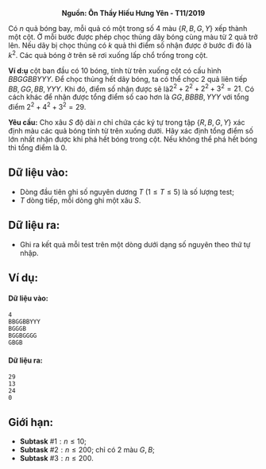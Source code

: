 **<center>Nguồn: Ôn Thầy Hiếu Hưng Yên - T11/2019</center>**

Có $n$ quả bóng bay, mỗi quả có một trong số $4$ màu $\{R,B,G,Y\}$ xếp thành một cột. Ở mỗi bước được phép chọc thủng dãy bóng cùng màu từ $2$ quả trở lên. Nếu dãy bị chọc thủng có $k$ quả thì điểm số nhận được ở bước đi đó là $k^2$. Các quả bóng ở trên sẽ rơi xuống lấp chổ trống trong cột.

**Ví d:ụ** cột ban đầu có $10$ bóng, tính từ trên xuống cột có cấu hình $BBGGBBYYY$. Để chọc thủng hết dãy bóng, ta có thể chọc $2$ quả liên tiếp $BB,GG,BB,YYY$. Khi đó, điểm số nhận được sẽ là$2^2+2^2+2^2+3^2=21$. Có cách khác để nhận được tổng điểm số cao hơn là $GG,BBBB,YYY$ với tổng điểm $2^2+4^2+3^2=29$.

**Yêu cầu:** Cho xâu $S$ độ dài $n$ chỉ chứa các ký tự trong tập $\{R,B,G,Y\}$ xác định màu các quả bóng tính từ trên xuống dưới. Hãy xác định tổng điểm số lớn nhất nhận được khi phá hết bóng trong cột. Nếu không thể phá hết bóng thì tổng điểm là $0$.

## Dữ liệu vào:
- Dòng đầu tiên ghi số nguyên dương $T\ (1≤T≤5)$ là số lượng test;
- $T$ dòng tiếp, mỗi dòng ghi một xâu $S$.

## Dữ liệu ra:
- Ghi ra kết quả mỗi test trên một dòng dưới dạng số nguyên theo thứ tự nhập.

## Ví dụ:
#### Dữ liệu vào:
```
4
BBGGBBYYY
BGGGB
BGGBGGGG
GBGB
```

#### Dữ liệu ra:
```
29
13
24
0
```

## Giới hạn:
- **Subtask** $\#1: n≤10$;
- **Subtask** $\#2: n≤200$; chỉ có $2$ màu $G,B$;
- **Subtask** $\#3: n≤200$.